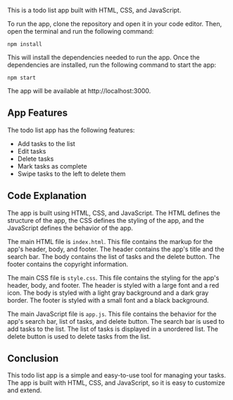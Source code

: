 This is a todo list app built with HTML, CSS, and JavaScript.

To run the app, clone the repository and open it in your code editor. Then, open the terminal and run the following command:

```
npm install
```

This will install the dependencies needed to run the app. Once the dependencies are installed, run the following command to start the app:

```
npm start
```

The app will be available at http://localhost:3000.

## App Features

The todo list app has the following features:

* Add tasks to the list
* Edit tasks
* Delete tasks
* Mark tasks as complete
* Swipe tasks to the left to delete them

## Code Explanation

The app is built using HTML, CSS, and JavaScript. The HTML defines the structure of the app, the CSS defines the styling of the app, and the JavaScript defines the behavior of the app.

The main HTML file is `index.html`. This file contains the markup for the app's header, body, and footer. The header contains the app's title and the search bar. The body contains the list of tasks and the delete button. The footer contains the copyright information.

The main CSS file is `style.css`. This file contains the styling for the app's header, body, and footer. The header is styled with a large font and a red icon. The body is styled with a light gray background and a dark gray border. The footer is styled with a small font and a black background.

The main JavaScript file is `app.js`. This file contains the behavior for the app's search bar, list of tasks, and delete button. The search bar is used to add tasks to the list. The list of tasks is displayed in a unordered list. The delete button is used to delete tasks from the list.

## Conclusion

This todo list app is a simple and easy-to-use tool for managing your tasks. The app is built with HTML, CSS, and JavaScript, so it is easy to customize and extend.
